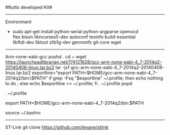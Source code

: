 #Nuttx developed Kit#

-----
Environment

* sudo apt-get install python-serial python-argparse openocd \
    flex bison libncurses5-dev autoconf texinfo build-essential \
    libftdi-dev libtool zlib1g-dev genromfs git-core wget


-----
Arm-none-eabi-gcc
pushd .
cd ~
wget https://launchpadlibrarian.net/174121628/gcc-arm-none-eabi-4_7-2014q2-20140408-linux.tar.bz2
tar -jxf gcc-arm-none-eabi-4_7-2014q2-20140408-linux.tar.bz2
exportline="export PATH=$HOME/gcc-arm-none-eabi-4_7-2014q2/bin:\$PATH"
if grep -Fxq "$exportline" ~/.profile; then echo nothing to do ; else echo $exportline >> ~/.profile; fi
. ~/.profile
popd


. ~/.profile


export PATH=$HOME/gcc-arm-none-eabi-4_7-2014q2/bin:\$PATH

source ~/.bashrc


----
ST-Link
git clone https://github.com/texane/stlink
